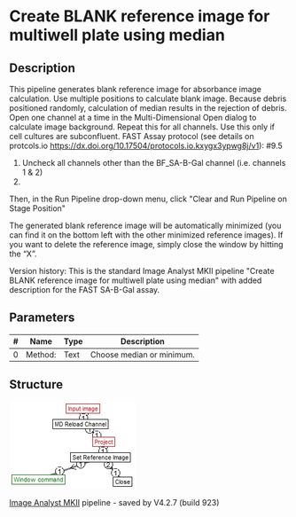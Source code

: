 # Create BLANK reference image for multiwell plate using median
## Description
This pipeline generates blank reference image for absorbance image calculation. Use multiple positions to calculate blank image. Because debris positioned randomly, calculation of median results in the rejection of debris.
Open one channel at a time in the Multi-Dimensional Open dialog to calculate image background. Repeat this for all channels. Use this only if cell cultures are subconfluent.
FAST Assay protocol (see details on protcols.io https://dx.doi.org/10.17504/protocols.io.kxygx3ypwg8j/v1):
#9.5
1. Uncheck all channels other than the BF_SA-B-Gal channel (i.e. channels 1 & 2)
2. 
Then, in the Run Pipeline drop-down menu, click "Clear and Run Pipeline on Stage Position"

The generated blank reference image will be automatically minimized (you can find it on the bottom left with the other minimized reference images). If you want to delete the reference image, simply close the window by hitting the “X”.

Version history:
This is the standard Image Analyst MKII pipeline "Create BLANK reference image for multiwell plate using median" with added description for the FAST SA-B-Gal assay.

## Parameters
| # | Name | Type | Description |
|---|------|------|-------------|
| 0 | Method: | Text | Choose median or minimum. |


## Structure
![structure](/img/FAST_-_Create_BLANK_reference_image_for_multiwell_plate_using_median.jpg)

[Image Analyst MKII](https://www.imageanalyst.net) pipeline - saved by V4.2.7 (build 923)

